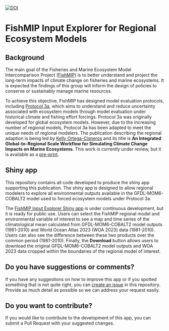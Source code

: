 [![DOI](https://zenodo.org/badge/DOI/10.5281/zenodo.13902156.svg)](https://doi.org/10.5281/zenodo.13902156)


# FishMIP Input Explorer for Regional Ecosystem Models

## Background
The main goal of the Fisheries and Marine Ecosystem Model Intercomparison Project ([FishMIP](https://fishmip.org/)) is to better understand and project the long-term impacts of climate change on fisheries and marine ecosystems. It is expected the findings of this group will inform the design of policies to conserve or sustainably manage marine resources.  
  
To achieve this objective, FishMIP has designed model evaluation protocols, including [Protocol 3a](https://github.com/Fish-MIP/FishMIP2.0_TrackA_ISIMIP3a), which aims to understand and reduce uncertainty associated with ecosystem models through model evaluation under historical climate and fishing effort forcings. Protocol 3a was originally developed for global ecosystem models. However, due to the increasing number of regional models, Protocol 3a has been adapted to meet the unique needs of regional modelers. The publication describing the regional adaption is being led by [Kelly Ortega-Cisneros](https://orcid.org/0000-0003-2511-5448) and its title is **An Integrated Global-to-Regional Scale Workflow for Simulating Climate Change Impacts on Marine Ecosystems**. This work is currently under review, but it is available as a [pre-print](http://dx.doi.org/10.22541/essoar.171587234.44707846/v1).  


## Shiny app
This repository contains all code developed to produce the shiny app supporting this publication. The shiny app is designed to allow regional modelers to explore all environmental outputs available in the GFDL-MOM6-COBALT2 model used to forced ecosystem models under Protocol 3a. 

The [FishMIP Input Explorer Shiny app](https://rstudio.global-ecosystem-model.cloud.edu.au/shiny/FishMIP_Input_Explorer/) is under continuous development, but it is ready for public use. Users can select the FishMIP regional model and environmental variable of interest to see a map and time series of the climatological mean calculated from GFDL-MOM6-COBALT2 model outputs (1961-2010) and World Ocean Atlas 2023 (WOA 2023) data (1981-2010). Users can also see the difference between these two products over the common period (1981-2010). Finally, the **Download** button allows users to download the original GFDL-MOM6-COBALT2 model outputs and WOA 2023 data cropped within the boundaries of the regional model of interest.  
  
## Do you have suggestions or comments?
If you have any suggestions on how to improve this app or if you spotted something that is not quite right, you can [create an issue](https://github.com/Fish-MIP/FishMIP_Input_Explorer/issues) in this repository. Provide as much detail as possible so we can address your request easily.  
  
## Do you want to contribute?
If you would like to contribute to the development of this app, you can submit a Pull Request with your suggested changes. 